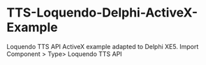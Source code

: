 # TTS-Loquendo-Delphi-ActiveX-Example
Loquendo TTS API ActiveX example adapted to Delphi XE5. Import Component > Type> Loquendo TTS API
